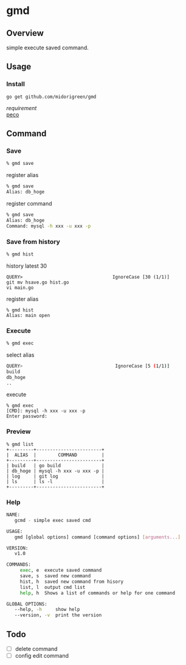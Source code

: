# gmd

## Overview
simple execute saved command.

## Usage

### Install
```
go get github.com/midorigreen/gmd
```

*requirement*  
[peco](https://github.com/peco/peco)  

## Command
### Save
```sh
% gmd save
```
register alias
```sh
% gmd save
Alias: db_hoge
```
register command
```sh
% gmd save
Alias: db_hoge
Command: mysql -h xxx -u xxx -p
```

### Save from history
```sh
% gmd hist
```

history latest 30
```
QUERY>                                 IgnoreCase [30 (1/1)]
git mv hsave.go hist.go
vi main.go
```

register alias
```
% gmd hist
Alias: main open
```

### Execute
```sh
% gmd exec
```

select alias 
```sh
QUERY>                                  IgnoreCase [5 (1/1)]
build
db_hoge
..
```

execute
```
% gmd exec
[CMD]: mysql -h xxx -u xxx -p
Enter password:
```

### Preview
```
% gmd list
+---------+------------------------+
|  ALIAS  |        COMMAND         |
+---------+------------------------+
| build   | go build               |
| db_hoge | mysql -h xxx -u xxx -p |
| log     | git log                |
| ls      | ls -l                  |
+---------+------------------------+
```


### Help
```sh
NAME:
   gcmd - simple exec saved cmd

USAGE:
   gmd [global options] command [command options] [arguments...]

VERSION:
   v1.0

COMMANDS:
     exec, e  execute saved command
     save, s  saved new command
     hist, h  saved new command from hisory
     list, l  output cmd list
     help, h  Shows a list of commands or help for one command

GLOBAL OPTIONS:
   --help, -h     show help
   --version, -v  print the version
```

## Todo
- [ ] delete command
- [ ] config edit command
